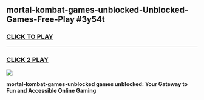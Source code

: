 
## mortal-kombat-games-unblocked-Unblocked-Games-Free-Play #3y54t
<h3>
<a href="https://us.freeplayer.one?title=mortal-kombat-games-unblocked&ref=9M">CLICK TO PLAY</a></h3>
<hr>

<h3>
<a href="https://us.freeplayer.one?title=mortal-kombat-games-unblocked&ref=9M">CLICK 2 PLAY</a>
  
</h3>

<a href="https://us.freeplayer.one?title=mortal-kombat-games-unblocked&ref=9M"><img src="https://clearcache.store/games.png"></a>


**mortal-kombat-games-unblocked games unblocked: Your Gateway to Fun and Accessible Online Gaming**
